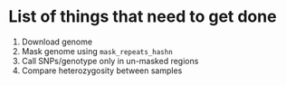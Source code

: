 # List of things that need to get done
1. Download genome
2. Mask genome using `mask_repeats_hashn`
3. Call SNPs/genotype only in un-masked regions
4. Compare heterozygosity between samples
